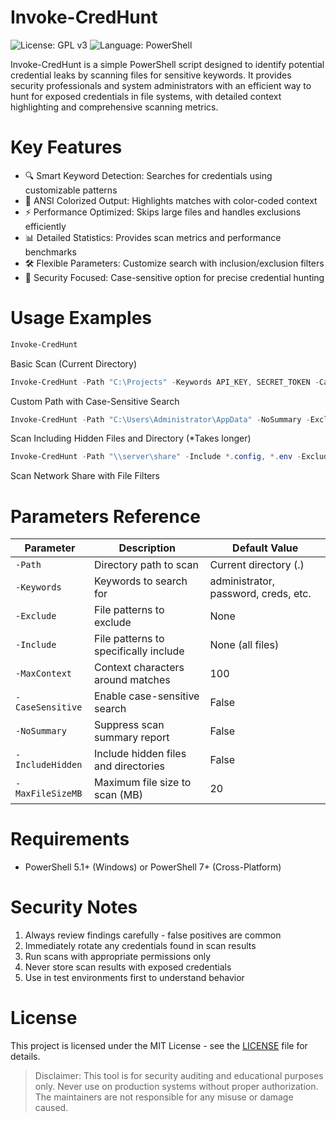 # Invoke-CredHunt
![License: GPL v3](https://img.shields.io/badge/License-GPLv3-blue.svg)
![Language: PowerShell](https://img.shields.io/badge/Language-PowerShell-blue)

Invoke-CredHunt is a simple PowerShell script designed to identify potential credential leaks by scanning files for sensitive keywords. It provides security professionals and system administrators with an efficient way to hunt for exposed credentials in file systems, with detailed context highlighting and comprehensive scanning metrics.

# Key Features
- 🔍 Smart Keyword Detection: Searches for credentials using customizable patterns
- 🎨 ANSI Colorized Output: Highlights matches with color-coded context
- ⚡ Performance Optimized: Skips large files and handles exclusions efficiently
- 📊 Detailed Statistics: Provides scan metrics and performance benchmarks 
- 🛠️ Flexible Parameters: Customize search with inclusion/exclusion filters
- 🔐 Security Focused: Case-sensitive option for precise credential hunting

# Usage Examples
```powershell
Invoke-CredHunt
```
Basic Scan (Current Directory)

```powershell
Invoke-CredHunt -Path "C:\Projects" -Keywords API_KEY, SECRET_TOKEN -CaseSensitive
```
Custom Path with Case-Sensitive Search

```powershell
Invoke-CredHunt -Path "C:\Users\Administrator\AppData" -NoSummary -Exclude *.dll,*.exe -Keywords password,administrator -IncludeHidden
```
Scan Including Hidden Files and Directory (*Takes longer)

```powershell
Invoke-CredHunt -Path "\\server\share" -Include *.config, *.env -Exclude *.bak, *.tmp -MaxFileSizeMB 50
```
Scan Network Share with File Filters

# Parameters Reference
| Parameter | Description | Default Value |
| --- | --- | --- |
| `-Path` | Directory path to scan | Current directory (.) |
| `-Keywords` | Keywords to search for | administrator, password, creds, etc. |
| `-Exclude` | File patterns to exclude | None |
| `-Include` | File patterns to specifically include | None (all files) |
| `-MaxContext` | Context characters around matches | 100 |
| `-CaseSensitive` | Enable case-sensitive search | False |
| `-NoSummary` | Suppress scan summary report | False |
| `-IncludeHidden` | Include hidden files and directories | False |
| `-MaxFileSizeMB` | Maximum file size to scan (MB) | 20 |

# Requirements
- PowerShell 5.1+ (Windows) or PowerShell 7+ (Cross-Platform)

# Security Notes
1. Always review findings carefully - false positives are common
2. Immediately rotate any credentials found in scan results
3. Run scans with appropriate permissions only
4. Never store scan results with exposed credentials
5. Use in test environments first to understand behavior

# License
This project is licensed under the MIT License - see the [LICENSE](https://github.com/TacticalGator/Invoke-CredHunt/blob/main/LICENSE) file for details.
> Disclaimer: This tool is for security auditing and educational purposes only. Never use on production systems without proper authorization. The maintainers are not responsible for any misuse or damage caused.
